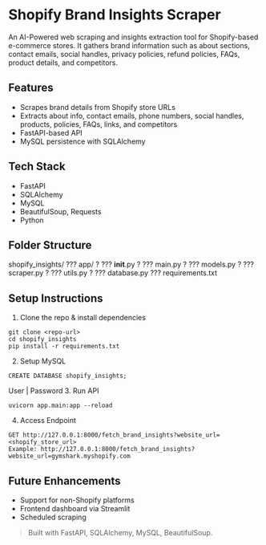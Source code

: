 
# Shopify Brand Insights Scraper
An AI-Powered web scraping and insights extraction tool for Shopify-based e-commerce stores. It
gathers brand information such as about sections, contact emails, social handles, privacy policies,
refund policies, FAQs, product details, and competitors.
## Features
- Scrapes brand details from Shopify store URLs
- Extracts about info, contact emails, phone numbers, social handles, products, policies, FAQs,
links, and competitors
- FastAPI-based API
- MySQL persistence with SQLAlchemy
## Tech Stack
- FastAPI
- SQLAlchemy
- MySQL
- BeautifulSoup, Requests
- Python
## Folder Structure
shopify_insights/
??? app/
? ??? __init__.py
? ??? main.py
? ??? models.py
? ??? scraper.py
? ??? utils.py
? ??? database.py
??? requirements.txt
## Setup Instructions
1. Clone the repo & install dependencies
```
git clone <repo-url>
cd shopify_insights
pip install -r requirements.txt
```
2. Setup MySQL
```
CREATE DATABASE shopify_insights;
```
User | Password
3. Run API
```
uvicorn app.main:app --reload
```
4. Access Endpoint
```
GET http://127.0.0.1:8000/fetch_brand_insights?website_url=<shopify_store_url>
Example: http://127.0.0.1:8000/fetch_brand_insights?website_url=gymshark.myshopify.com
```
## Future Enhancements
- Support for non-Shopify platforms
- Frontend dashboard via Streamlit
- Scheduled scraping
> Built with FastAPI, SQLAlchemy, MySQL, BeautifulSoup.
